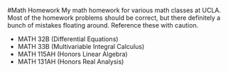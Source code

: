 #Math Homework
My math homework for various math classes at UCLA. Most of the homework problems should be correct, but there definitely a bunch of mistakes floating around. Reference these with caution.
- MATH 32B (Differential Equations)
- MATH 33B (Multivariable Integral Calculus)
- MATH 115AH (Honors Linear Algebra)
- MATH 131AH (Honors Real Analysis)